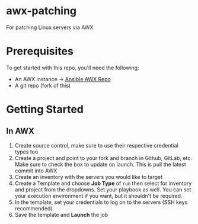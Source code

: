 # awx-patching
For patching Linux servers via AWX

# Prerequisites 
To get started with this repo, you'll need the following:
 - An AWX instance -> [Ansible AWX Repo](https://github.com/ansible/awx)
 - A git repo (fork of this)

# Getting Started
## In AWX
1) Create source control, make sure to use their respective credential types too
2) Create a project and point to your fork and branch in Github, GitLab, etc. Make sure to check the box to update on launch. This is pull the latest commit into AWX
3) Create an inventory with the servers you would like to target
4) Create a Template and choose **Job Type** of `run` then select for inventory and project from the dropdowns. Set your playbook as well. You can set your execution environment if you want, but it shouldn't be required. 
5) In the template, set your credentials to log on to the servers (SSH keys recommended).
6) Save the template and **Launch** the job